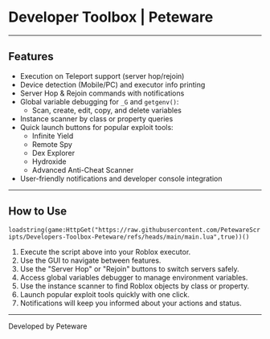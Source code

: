 # Developer Toolbox | Peteware

---

## Features

- Execution on Teleport support (server hop/rejoin)  
- Device detection (Mobile/PC) and executor info printing  
- Server Hop & Rejoin commands with notifications  
- Global variable debugging for `_G` and `getgenv()`:
  - Scan, create, edit, copy, and delete variables  
- Instance scanner by class or property queries  
- Quick launch buttons for popular exploit tools:
  - Infinite Yield  
  - Remote Spy  
  - Dex Explorer  
  - Hydroxide  
  - Advanced Anti-Cheat Scanner  
- User-friendly notifications and developer console integration  

---

## How to Use

```loadstring(game:HttpGet("https://raw.githubusercontent.com/PetewareScripts/Developers-Toolbox-Peteware/refs/heads/main/main.lua",true))()```

1. Execute the script above into your Roblox executor.  
2. Use the GUI to navigate between features.  
3. Use the "Server Hop" or "Rejoin" buttons to switch servers safely.  
4. Access global variables debugger to manage environment variables.  
5. Use the instance scanner to find Roblox objects by class or property.  
6. Launch popular exploit tools quickly with one click.  
7. Notifications will keep you informed about your actions and status.  

---

Developed by Peteware
